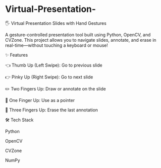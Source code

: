 # Virtual-Presentation-
🖐️ Virtual Presentation Slides with Hand Gestures

A gesture-controlled presentation tool built using Python, OpenCV, and CVZone.
This project allows you to navigate slides, annotate, and erase in real-time—without touching a keyboard or mouse!

✨ Features

👈 Thumb Up (Left Swipe): Go to previous slide

👉 Pinky Up (Right Swipe): Go to next slide

✏️ Two Fingers Up: Draw or annotate on the slide

🔴 One Finger Up: Use as a pointer

🧽 Three Fingers Up: Erase the last annotation

🛠️ Tech Stack

Python

OpenCV

CVZone

NumPy
